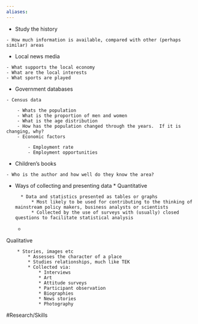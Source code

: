 ```yaml
---
aliases:
---
```


* Study the history

```
- How much information is available, compared with other (perhaps similar) areas
```

* Local news media

```
- What supports the local economy
- What are the local interests
- What sports are played
```

* Government databases

```
- Census data
```

```
	- Whats the population
	- What is the proportion of men and women
	- What is the age distribution
	- How has the population changed through the years.  If it is changing, why?
	- Economic factors
```

```
		- Employment rate
		- Employment opportunities
```

* Children’s books

```
- Who is the author and how well do they know the area?
```

* Ways of collecting and presenting data
	* 
Quantitative

		* Data and statistics presented as tables or graphs
			* Most likely to be used for contributing to the thinking of mainstream policy makers, business analysts or scientists
			* Collected by the use of surveys with (usually) closed questions to facilitate statistical analysis
	* 
Qualitative

		* Stories, images etc
			* Assesses the character of a place
			* Studies relationships, much like TEK
			* Collected via:
				* Interviews
				* Art
				* Attitude surveys
				* Participant observation
				* Biographies
				* News stories
				* Photography


#Research/Skills